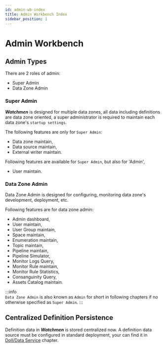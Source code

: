 ```yaml
---
id: admin-wb-index  
title: Admin Workbench Index  
sidebar_position: 1
---
```


# Admin Workbench

## Admin Types

There are 2 roles of admin:

- Super Admin
- Data Zone Admin

### Super Admin

**_Watchmen_** is designed for multiple data zones, all data including definitions are data zone oriented, a super administrator is required
to maintain each data zone's `startup settings`.

The following features are only for `Super Admin`:

- Data zone maintain,
- Data source maintain,
- External writer maintain.

Following features are available for `Super Admin`, but also for 'Admin', 
- User maintain.

### Data Zone Admin

Data Zone Admin is designed for configuring, monitoring data zone's development, deployment, etc.

Following features are for data zone admin:

- Admin dashboard,
- User maintain,
- User Group maintain,
- Space maintain,
- Enumeration maintain,
- Topic maintain,
- Pipeline maintain,
- Pipeline Simulator,
- Monitor Logs Query,
- Monitor Rule maintain,
- Monitor Rule Statistics,
- Consanguinity Query,
- Assets Catalog maintain.

:::info  
`Data Zone Admin` is also known as `Admin` for short in following chapters if no otherwise specified as `Super Admin`.
:::

## Centralized Definition Persistence

Definition data in **_Watchmen_** is stored centralized now. A definition data source must be configured in standard deployment, your can
find it in [Doll/Data Service](../../doll/data-service#meta-service) chapter.